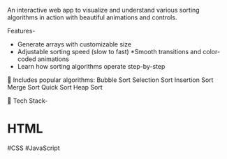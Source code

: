 An interactive web app to visualize and understand various sorting algorithms in action with beautiful animations and controls.

 Features-
* Generate arrays with customizable size
* Adjustable sorting speed (slow to fast)
*Smooth transitions and color-coded animations
* Learn how sorting algorithms operate step-by-step

🧪 Includes popular algorithms:
Bubble Sort
Selection Sort
Insertion Sort
Merge Sort
Quick Sort
Heap Sort

🧰 Tech Stack-
# HTML
#CSS
#JavaScript
